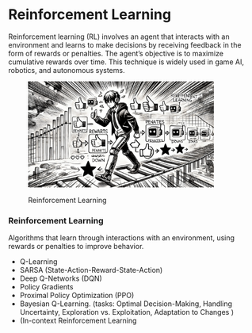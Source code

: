 # Reinforcement Learning

Reinforcement learning (RL) involves an agent that interacts with an environment and learns to make decisions by receiving feedback in the form of rewards or penalties. The agent’s objective is to maximize cumulative rewards over time. This technique is widely used in game AI, robotics, and autonomous systems.

<div align="left"><figure><img src="../../.gitbook/assets/ml-reinforcement-learning-min.png" alt="" width="375"><figcaption><p>Reinforcement Learning</p></figcaption></figure></div>

### Reinforcement Learning

Algorithms that learn through interactions with an environment, using rewards or penalties to improve behavior.

* Q-Learning
* SARSA (State-Action-Reward-State-Action)
* Deep Q-Networks (DQN)
* Policy Gradients
* Proximal Policy Optimization (PPO)
* Bayesian Q-Learning. (tasks: Optimal Decision-Making, Handling Uncertainty, Exploration vs. Exploitation, Adaptation to Changes )
* (In-context Reinforcement Learning
